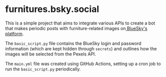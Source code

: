 # furnitures.bsky.social

This is a simple project that aims to integrate various APIs to create a bot that makes periodic posts with furniture-related images on[ BlueSky's platform](https://bsky.app/profile/furnitures.bsky.social).

The `basic_script.py` file contains the BlueSky login and password information (which are kept hidden through `secrets`) and outlines how the images will be selected from the Pexels API.

The `main.yml` file was created using GitHub Actions, setting up a cron job to run the `basic_script.py` periodically.
